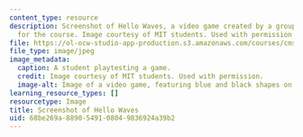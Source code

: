 ```yaml
---
content_type: resource
description: Screenshot of Hello Waves, a video game created by a group of MIT students
  for the course. Image courtesy of MIT students. Used with permission.
file: https://ol-ocw-studio-app-production.s3.amazonaws.com/courses/cms-611j-creating-video-games-fall-2014/68be269a8890549108049836924a39b2_cms-611jf14.jpg
file_type: image/jpeg
image_metadata:
  caption: A student playtesting a game.
  credit: Image courtesy of MIT students. Used with permission.
  image-alt: Image of a video game, featuring blue and black shapes on a green background.
learning_resource_types: []
resourcetype: Image
title: Screenshot of Hello Waves
uid: 68be269a-8890-5491-0804-9836924a39b2
---
```

